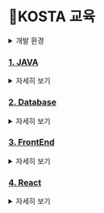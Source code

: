 # 🌱KOSTA 교육
<details>
<summary>개발 환경</summary>
<div markdown="1">


|Program|Version|
|--|--|
|OS|Windows 11|
|Eclipse|eclipse-jee-2022-12-R|
|java|jdk11.0.20_window|
|MariaDB|?|
|Tomcat|apache-tomcat-9.0.80|
|React(node)|16.20.2|

</div>
</details>

### [1. JAVA](./JAVA)

<details>
<summary>자세히 보기</summary>
<div markdown="1">

1. 추가 예정

</div>
</details>

### [2. Database](./database)
<details>
<summary>자세히 보기</summary>
<div markdown="1">

1. [SQL] 
2. [MariaDB]

</div>
</details>

### [3. FrontEnd](./FrontEnd)
<details>
<summary>자세히 보기</summary>
<div markdown="1">

1. [HTML](./FrontEnd/HTML.md)
   - 문법
   - 예제
3. [CSS]
4. [JavaScript]
5. [jQuery]

</div>
</details>

### [4. React](./React)
<details>
<summary>자세히 보기</summary>
<div markdown="1">

VS Code :  <br>
Node.js :  v16.20.2 <br>
1. 

</div>
</details>

